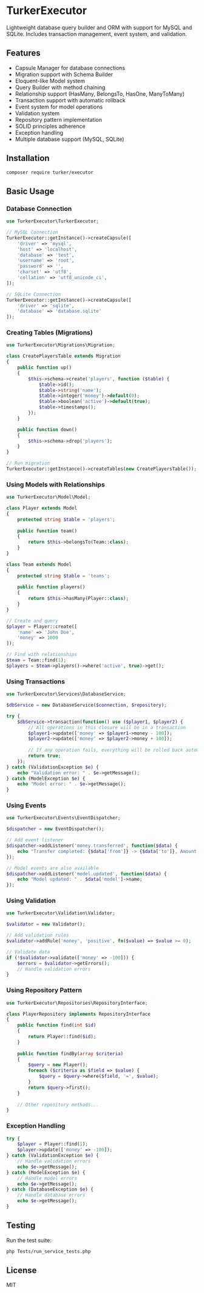 # TurkerExecutor

Lightweight database query builder and ORM with support for MySQL and SQLite. Includes transaction management, event system, and validation.

## Features

- Capsule Manager for database connections
- Migration support with Schema Builder
- Eloquent-like Model system
- Query Builder with method chaining
- Relationship support (HasMany, BelongsTo, HasOne, ManyToMany)
- Transaction support with automatic rollback
- Event system for model operations
- Validation system
- Repository pattern implementation
- SOLID principles adherence
- Exception handling
- Multiple database support (MySQL, SQLite)

## Installation

```bash
composer require turker/executor
```

## Basic Usage

### Database Connection

```php
use TurkerExecutor\TurkerExecutor;

// MySQL Connection
TurkerExecutor::getInstance()->createCapsule([
    'driver' => 'mysql',
    'host' => 'localhost',
    'database' => 'test',
    'username' => 'root',
    'password' => '',
    'charset' => 'utf8',
    'collation' => 'utf8_unicode_ci',
]);

// SQLite Connection
TurkerExecutor::getInstance()->createCapsule([
    'driver' => 'sqlite',
    'database' => 'database.sqlite'
]);
```

### Creating Tables (Migrations)

```php
use TurkerExecutor\Migrations\Migration;

class CreatePlayersTable extends Migration
{
    public function up()
    {
        $this->schema->create('players', function ($table) {
            $table->id();
            $table->string('name');
            $table->integer('money')->default(0);
            $table->boolean('active')->default(true);
            $table->timestamps();
        });
    }

    public function down()
    {
        $this->schema->drop('players');
    }
}

// Run migration
TurkerExecutor::getInstance()->createTables(new CreatePlayersTable());
```

### Using Models with Relationships

```php
use TurkerExecutor\Model\Model;

class Player extends Model
{
    protected string $table = 'players';
    
    public function team()
    {
        return $this->belongsTo(Team::class);
    }
}

class Team extends Model
{
    protected string $table = 'teams';
    
    public function players()
    {
        return $this->hasMany(Player::class);
    }
}

// Create and query
$player = Player::create([
    'name' => 'John Doe',
    'money' => 1000
]);

// Find with relationships
$team = Team::find(1);
$players = $team->players()->where('active', true)->get();
```

### Using Transactions

```php
use TurkerExecutor\Services\DatabaseService;

$dbService = new DatabaseService($connection, $repository);

try {
    $dbService->transaction(function() use ($player1, $player2) {
        // All operations in this closure will be in a transaction
        $player1->update(['money' => $player1->money - 100]);
        $player2->update(['money' => $player2->money + 100]);
        
        // If any operation fails, everything will be rolled back automatically
        return true;
    });
} catch (ValidationException $e) {
    echo "Validation error: " . $e->getMessage();
} catch (ModelException $e) {
    echo "Model error: " . $e->getMessage();
}
```

### Using Events

```php
use TurkerExecutor\Events\EventDispatcher;

$dispatcher = new EventDispatcher();

// Add event listener
$dispatcher->addListener('money.transferred', function($data) {
    echo "Transfer completed: {$data['from']} -> {$data['to']}, Amount: {$data['amount']}";
});

// Model events are also available
$dispatcher->addListener('model.updated', function($data) {
    echo "Model updated: " . $data['model']->name;
});
```

### Using Validation

```php
use TurkerExecutor\Validation\Validator;

$validator = new Validator();

// Add validation rules
$validator->addRule('money', 'positive', fn($value) => $value >= 0);

// Validate data
if (!$validator->validate(['money' => -100])) {
    $errors = $validator->getErrors();
    // Handle validation errors
}
```

### Using Repository Pattern

```php
use TurkerExecutor\Repositories\RepositoryInterface;

class PlayerRepository implements RepositoryInterface
{
    public function find(int $id)
    {
        return Player::find($id);
    }
    
    public function findBy(array $criteria)
    {
        $query = new Player();
        foreach ($criteria as $field => $value) {
            $query = $query->where($field, '=', $value);
        }
        return $query->first();
    }
    
    // Other repository methods...
}
```

### Exception Handling

```php
try {
    $player = Player::find(1);
    $player->update(['money' => -100]);
} catch (ValidationException $e) {
    // Handle validation errors
    echo $e->getMessage();
} catch (ModelException $e) {
    // Handle model errors
    echo $e->getMessage();
} catch (DatabaseException $e) {
    // Handle database errors
    echo $e->getMessage();
}
```

## Testing

Run the test suite:

```bash
php Tests/run_service_tests.php
```

## License

MIT 